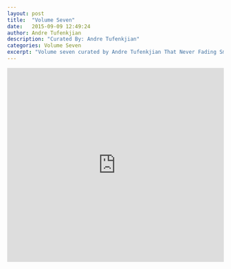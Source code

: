 ```yaml
---
layout: post
title:  "Volume Seven"
date:   2015-09-09 12:49:24
author: Andre Tufenkjian
description: "Curated By: Andre Tufenkjian"
categories: Volume Seven
excerpt: "Volume seven curated by Andre Tufenkjian That Never Fading Smile, Want to hear more great music? Check back every Wednesday"
---
```

<iframe width="100%" height="450" scrolling="no" frameborder="no" src="https://w.soundcloud.com/player/?url=https%3A//api.soundcloud.com/playlists/134411312%3Fsecret_token%3Ds-zQhJe&amp;auto_play=false&amp;hide_related=true&amp;show_comments=false&amp;show_user=true&amp;show_reposts=false&amp;visual=true"></iframe>
